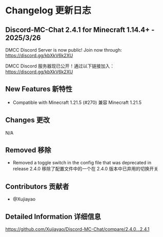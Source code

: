 # Changelog 更新日志

## Discord-MC-Chat 2.4.1 for Minecraft 1.14.4+ - 2025/3/26

DMCC Discord Server is now public! Join now through: https://discord.gg/kbXkV6k2XU

DMCC Discord 服务器现已公开！通过以下链接加入：https://discord.gg/kbXkV6k2XU

## New Features 新特性

- Compatible with Minecraft 1.21.5 (#270)
  兼容 Minecraft 1.21.5

## Changes 更改

N/A

## Removed 移除

- Removed a toggle switch in the config file that was deprecated in release 2.4.0
  移除了配置文件中的一个在 2.4.0 版本中已弃用的切换开关

## Contributors 贡献者

- @Xujiayao

## Detailed Information 详细信息

https://github.com/Xujiayao/Discord-MC-Chat/compare/2.4.0...2.4.1